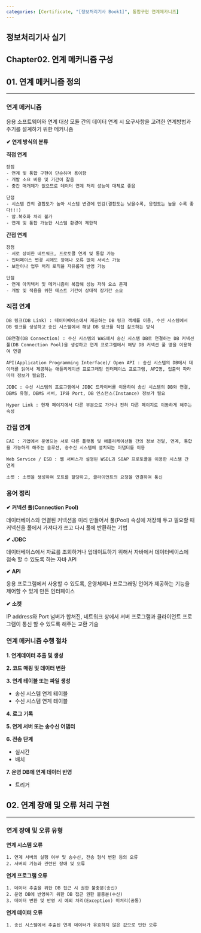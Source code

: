 ```yaml
---
categories: [Certificate, "[정보처리기사 Book1]", 통합구현 연계메카니즈]
---
```


## 정보처리기사 실기

## Chapter02. 연계 메커니즘 구성

## 01. 연계 메커니즘 정의

<hr>

### 연계 메커니즘

응용 소프트웨어와 연계 대상 모듈 간의 데이터 연계 시 요구사항을 고려한 연계방법과 주기를 설계하기 위한 메커니즘

**✔ 연계 방식의 분류**

**직접 연계**

```
장점
- 연계 및 통합 구현이 단순하며 용이함
- 개발 소요 비용 및 기간이 잛음
- 중간 매개체가 없으므로 데이터 연계 처리 성능이 대체로 좋음

단점
- 시스템 간의 결합도가 높아 시스템 변경에 민감(결합도는 낮을수록, 응집도는 높을 수록 좋다!!!)
- 암.복호화 처리 불가
- 연계 및 통합 가능한 시스템 환경이 제한적
```

**간접 연계**

```
장점
- 서로 상이한 네트워크, 프로토콜 연계 및 통합 가능
- 인터페이스 변경 시에도 장애나 오류 없이 서비스 가능
- 보안이나 업무 처리 로직을 자유롭게 반영 가능

단점
- 연계 아키텍처 및 메커니즘이 복잡해 성능 저하 요소 존재
- 개발 및 적용을 위한 테스트 기간이 상대적 장기간 소요
```

### 직접 연계

```
DB 링크(DB Link) : 데이터베이스에서 제공하는 DB 링크 객체를 이용, 수신 시스템에서 DB 링크를 생성하고 송신 시스템에서 해당 DB 링크를 직접 참조하는 방식

DB연결(DB Connection) : 수신 시스템의 WAS에서 송신 시스템 DB로 연결하는 DB 커넥션 풀(DB Connection Pool)을 생성하고 연계 프로그램에서 해당 DB 커넥션 풀 명을 이용하여 연결

API(Application Programming Interface)/ Open API : 송신 시스템의 DB에서 데이터를 읽어서 제공하는 애플리케이션 프로그래밍 인터페이스 프로그램, API명, 입출력 파라미터 정보가 필요함.

JDBC : 수신 시스템의 프로그램에서 JDBC 드라이버를 이용하여 송신 시스템의 DB와 연결, DBMS 유형, DBMS 서버, IP와 Port, DB 인스턴스(Instance) 정보가 필요

Hyper Link : 현재 페이지에서 다른 부분으로 가거나 전혀 다른 페이지로 이동하게 해주는 속성
```

### 간접 연계

```
EAI : 기업에서 운영되는 서로 다른 플랫폼 및 애플리케이션들 간의 정보 전달, 연계, 통합을 가능하게 해주는 솔루션, 송수신 시스템에 설치되는 어댑터를 이용

Web Service / ESB : 웹 서비스가 설명된 WSDL과 SOAP 프로토콜을 이용한 시스템 간 연계

소켓 : 소켓을 생성하여 포트를 할당하고, 클라이언트의 요청을 연결하여 통신
```

### 용어 정리

**✔ 커넥션 풀(Connection Pool)**

데이터베이스와 연결된 커넥션을 미리 만들어서 풀(Pool) 속성에 저장해 두고 필요할 때 커넥션을 풀에서 가져다가 쓰고 다시 풀에 
반환하는 기법

**✔ JDBC**

데이터베이스에서 자료를 조회하거나 업데이트하기 위해서 자바에서 데이터베이스에 접속 할 수 있도록 하는 자바 API

**✔ API**

응용 프로그램에서 사용할 수 있도록, 운영체제나 프로그래밍 언어가 제공하는 기능을 제어할 수 있게 만든 인터페이스

**✔ 소켓**

IP address와 Port 넘버가 합쳐진, 네트워크 상에서 서버 프로그램과 클라이언트 프로그램이 통신 할 수 있도록 해주는 교환 기술

### 연계 메커니즘 수행 절차

**1. 연계데이터 추출 및 생성**

**2. 코드 매핑 및 데이터 변환**

**3. 연계 테이블 또는 파일 생성**
- 송신 시스템 연계 테이블
- 수신 시스템 연계 테이블

**4. 로그 기록**

**5. 연계 서버 또는 송수신 어댑터**

**6. 전송 단계**
- 실시간
- 배치

**7. 운영 DB에 연계 데이터 반영**
- 트리거

## 02. 연계 장애 및 오류 처리 구현

<hr>

### 연계 장애 및 오류 유형

**연계 시스템 오류**

```
1. 연계 서버의 실행 여부 및 송수신, 전송 형식 변환 등의 오류
2. 서버의 기능과 관련된 장애 및 오류
```

**연계 프로그램 오류**
```
1. 데이터 추출을 위한 DB 접근 시 권한 불충분(송신)
2. 운영 DB에 반영하기 위한 DB 접근 권한 불충분(수신)
3. 데이터 변환 및 반영 시 예외 처리(Exception) 미처리(공통)
```

**연계 데이터 오류**
```
1. 송신 시스템에서 추출된 연계 데이터가 유효하지 않은 값으로 인한 오류
```
